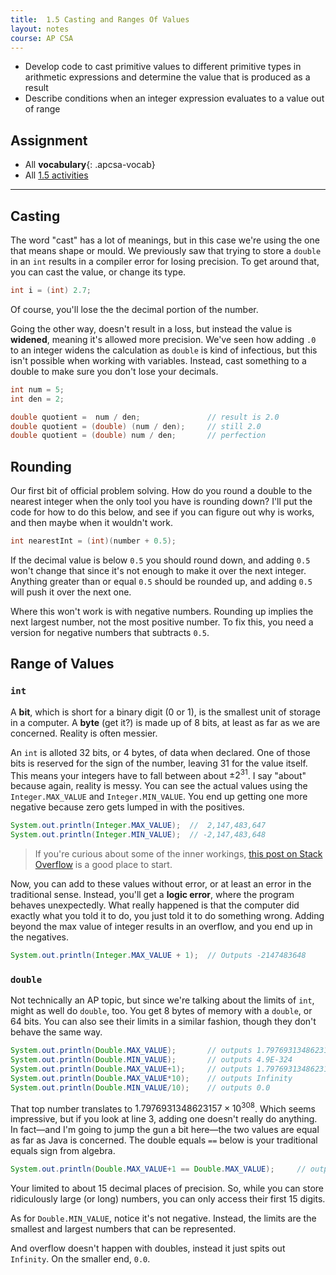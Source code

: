 ```yaml
---
title:  1.5 Casting and Ranges Of Values
layout: notes
course: AP CSA
---
```


- Develop code to cast primitive values to different primitive types in arithmetic expressions and determine the value that is produced as a result
- Describe conditions when an integer expression evaluates to a value out of range

## Assignment

- All **vocabulary**{: .apcsa-vocab}
- All [1.5 activities](https://runestone.academy/ns/books/published/manvillehighschool_csawesome2_2526/topic-1-5-casting.html)

---

## Casting

The word "cast" has a lot of meanings, but in this case we're using the one that means shape or mould. We previously saw that trying to store a `double` in an `int` results in a compiler error for losing precision. To get around that, you can cast the value, or change its type.

```java
int i = (int) 2.7;
```

Of course, you'll lose the the decimal portion of the number.

Going the other way, doesn't result in a loss, but instead the value is **widened**, meaning it's allowed more precision. We've seen how adding `.0` to an integer widens the calculation as `double` is kind of infectious, but this isn't possible when working with variables. Instead, cast something to a double to make sure you don't lose your decimals.

```java
int num = 5;
int den = 2;

double quotient =  num / den;               // result is 2.0
double quotient = (double) (num / den);     // still 2.0
double quotient = (double) num / den;       // perfection
```

## Rounding

Our first bit of official problem solving. How do you round a double to the nearest integer when the only tool you have is rounding down? I'll put the code for how to do this below, and see if you can figure out why is works, and then maybe when it wouldn't work.

```java
int nearestInt = (int)(number + 0.5);
```

If the decimal value is below `0.5` you should round down, and adding `0.5` won't change that since it's not enough to make it over the next integer. Anything greater than or equal `0.5` should be rounded up, and adding `0.5` will push it over the next one.

Where this won't work is with negative numbers. Rounding up implies the next largest number, not the most positive number. To fix this, you need a version for negative numbers that subtracts `0.5`.

## Range of Values

### `int`

A **bit**, which is short for a binary digit (0 or 1), is the smallest unit of storage in a computer. A **byte** (get it?) is made up of 8 bits, at least as far as we are concerned. Reality is often messier.

An `int` is alloted 32 bits, or 4 bytes, of data when declared. One of those bits is reserved for the sign of the number, leaving 31 for the value itself. This means your integers have to fall between about $\pm2^{31}$. I say "about" because again, reality is messy. You can see the actual values using the `Integer.MAX_VALUE` and `Integer.MIN_VALUE`. You end up getting one more negative because zero gets lumped in with the positives.

```java
System.out.println(Integer.MAX_VALUE);  //  2,147,483,647
System.out.println(Integer.MIN_VALUE);  // -2,147,483,648
```

> If you're curious about some of the inner workings, [this post on Stack Overflow](https://stackoverflow.com/a/6853536) is a good place to start.

Now, you can add to these values without error, or at least an error in the traditional sense. Instead, you'll get a **logic error**, where the program behaves unexpectedly. What really happened is that the computer did exactly what you told it to do, you just told it to do something wrong. Adding beyond the max value of integer results in an overflow, and you end up in the negatives.

```java
System.out.println(Integer.MAX_VALUE + 1);  // Outputs -2147483648
```

### `double`

Not technically an AP topic, but since we're talking about the limits of `int`, might as well do `double`, too. You get 8 bytes of memory with a `double`, or 64 bits. You can also see their limits in a similar fashion, though they don't behave the same way.

```java
System.out.println(Double.MAX_VALUE);       // outputs 1.7976931348623157E308
System.out.println(Double.MIN_VALUE);       // outputs 4.9E-324
System.out.println(Double.MAX_VALUE+1);     // outputs 1.7976931348623157E308
System.out.println(Double.MAX_VALUE*10);    // outputs Infinity
System.out.println(Double.MIN_VALUE/10);    // outputs 0.0
```

That top number translates to $1.7976931348623157\times10^{308}$. Which seems impressive, but if you look at line 3, adding one doesn't really do anything. In fact—and I'm going to jump the gun a bit here—the two values are equal as far as Java is concerned. The double equals `==` below is your traditional equals sign from algebra.

```java
System.out.println(Double.MAX_VALUE+1 == Double.MAX_VALUE);     // outputs true
```

Your limited to about 15 decimal places of precision. So, while you can store ridiculously large (or long) numbers, you can only access their first 15 digits.

As for `Double.MIN_VALUE`, notice it's not negative. Instead, the limits are the smallest and largest numbers that can be represented.

And overflow doesn't happen with doubles, instead it just spits out `Infinity`. On the smaller end, `0.0`.
